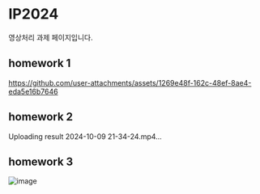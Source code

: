# IP2024

영상처리 과제 페이지입니다.

## homework 1

https://github.com/user-attachments/assets/1269e48f-162c-48ef-8ae4-eda5e16b7646

##  homework 2


Uploading result 2024-10-09 21-34-24.mp4…



## homework 3
![image](https://github.com/user-attachments/assets/fb094b30-dde5-4b7d-b728-56e1a59619a9)
